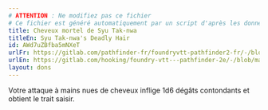 ```yaml
---
# ATTENTION : Ne modifiez pas ce fichier
# Ce fichier est généré automatiquement par un script d'après les données du module Foundry VTT officiel et de sa traduction
title: Cheveux mortel de Syu Tak-nwa
titleEn: Syu Tak-nwa's Deadly Hair
id: AWd7uZBfba5mNXeT
urlFr: https://gitlab.com/pathfinder-fr/foundryvtt-pathfinder2-fr/-/blob/master/data/feats/AWd7uZBfba5mNXeT.htm
urlEn: https://gitlab.com/hooking/foundry-vtt---pathfinder-2e/-/blob/master/packs/data/feats.db/syu-tak-nwa-s-deadly-hair.json
layout: dons
---
```

Votre attaque à mains nues de cheveux inflige 1d6 dégâts contondants et obtient le trait saisir.

